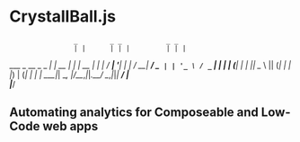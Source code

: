 # CrystallBall.js

                    _        _ _           _ _ 
                    | |      | | |         | | |
  ___ _ __ _   _ ___| |_ __ _| | |__   __ _| | |
 / __| '__| | | / __| __/ _` | | '_ \ / _` | | |
| (__| |  | |_| \__ \ || (_| | | |_) | (_| | | |
 \___|_|   \__, |___/\__\__,_|_|_.__/ \__,_|_|_|
            __/ |                               
           |___/                                


## Automating analytics for Composeable and Low-Code web apps
